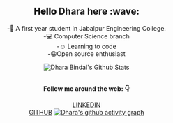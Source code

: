   <div align="center">
<h2> 𝐇𝐞𝐥𝐥𝐨 Dhara here :wave:</h2>
</div>


<div align="center">

-:european_post_office: A first year student in Jabalpur Engineering College. <br>
-:computer: Computer Science branch <br>
-:relaxed: Learning to code <br>
-:grinning:Open source enthusiast

</div>

<div align="center">

<img align="center" src="https://github-readme-stats.vercel.app/api?username=bindaldhara&include_all_commits=true&count_private=true&show_icons=true&line_height=20&title_color=7A7ADB&icon_color=2234AE&text_color=D3D3D3&bg_color=0,000000,130F40" alt="Dhara Bindal's Github Stats">

</br>
</br>

<b>Follow me around the web: :point_down:</b><br>

   <a target="_blank" href="https://www.linkedin.com/in/dhara-bindal-48996a1b">LINKEDIN</a>  
  <a target="_blank" href="https://github.com/bindaldhara">GITHUB</a> 
  [![Dhara's github activity graph](https://activity-graph.herokuapp.com/graph?username=bindaldhara)](https://github.com/bindaldhara/github-readme-activity-graph)

</div>




